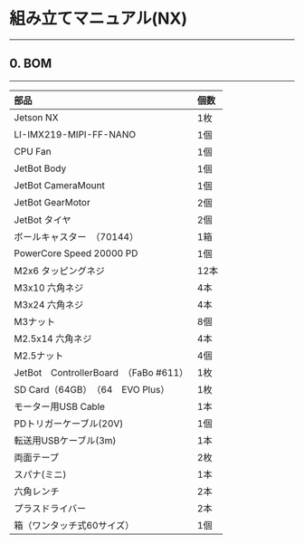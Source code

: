 # 組み立てマニュアル(NX)

<hr>

## 0. BOM

<hr>

|部品|個数|
|:--|:--|
|Jetson NX|1枚|
|LI-IMX219-MIPI-FF-NANO|1個|
|CPU Fan|1個|
|JetBot Body|1個|		
|JetBot CameraMount　|1個|	
|JetBot GearMotor　|2個|		
|JetBot タイヤ　|2個|		
|ボールキャスター　（70144）| 1箱|		
|PowerCore Speed 20000 PD| 1個|		
|M2x6 タッピングネジ|12本|
|M3x10 六角ネジ|4本|
|M3x24 六角ネジ|4本|
|M3ナット|8個|
|M2.5x14 六角ネジ|4本|
|M2.5ナット|4個|		
|JetBot　ControllerBoard　（FaBo #611）	|1枚|	
|SD Card（64GB）　（64　EVO Plus）|1枚|		
|モーター用USB Cable|1本|
|PDトリガーケーブル(20V)|1個|
|転送用USBケーブル(3m)|1本|
|両面テープ|2枚|
|スパナ(ミニ)|1本|
|六角レンチ|2本|
|プラスドライバー|2本|
|箱（ワンタッチ式60サイズ）|1個|
